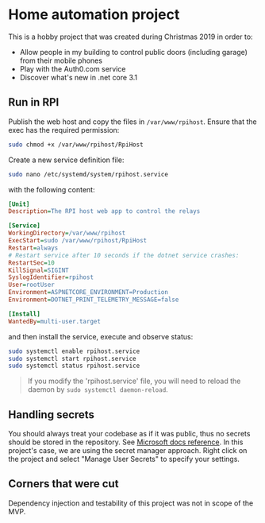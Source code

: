 # Home automation project

This is a hobby project that was created during Christmas 2019 in order to:
- Allow people in my building to control public doors (including garage) from their mobile phones
- Play with the Auth0.com service
- Discover what's new in .net core 3.1

## Run in RPI

Publish the web host and copy the files in `/var/www/rpihost`. 
Ensure that the exec has the required permission:
``` bash
sudo chmod +x /var/www/rpihost/RpiHost
```

Create a new service definition file:

```  bash
sudo nano /etc/systemd/system/rpihost.service
```

with the following content:

``` ini
[Unit]
Description=The RPI host web app to control the relays

[Service]
WorkingDirectory=/var/www/rpihost
ExecStart=sudo /var/www/rpihost/RpiHost
Restart=always
# Restart service after 10 seconds if the dotnet service crashes:
RestartSec=10
KillSignal=SIGINT
SyslogIdentifier=rpihost
User=rootUser
Environment=ASPNETCORE_ENVIRONMENT=Production
Environment=DOTNET_PRINT_TELEMETRY_MESSAGE=false

[Install]
WantedBy=multi-user.target
```

and then install the service, execute and observe status:

``` bash
sudo systemctl enable rpihost.service
sudo systemctl start rpihost.service
sudo systemctl status rpihost.service
```

> If you modify the 'rpihost.service' file, you will need to reload the daemon by `sudo systemctl daemon-reload`. 

## Handling secrets

You should always treat your codebase as if it was public, thus no secrets should be stored in the repository. See [Microsoft docs reference](https://docs.microsoft.com/en-us/aspnet/core/security/app-secrets?view=aspnetcore-3.1).
In this project's case, we are using the secret manager approach. Right click on the project and select "Manage User Secrets" to specify your settings.

## Corners that were cut

Dependency injection and testability of this project was not in scope of the MVP.